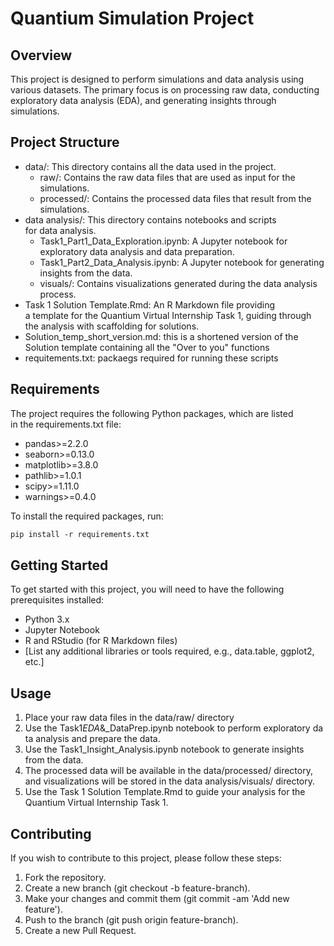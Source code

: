 # Quantium Simulation Project

## Overview
This project is designed to perform simulations and data analysis using various datasets. The primary focus is on processing raw data, conducting exploratory data analysis (EDA), and generating insights through simulations.

## Project Structure
- data/: This directory contains all the data used in the project.
  - raw/: Contains the raw data files that are used as input for the simulations.
  - processed/: Contains the processed data files that result from the simulations.
- data analysis/: This directory contains notebooks and scripts for data analysis.
  - Task1_Part1_Data_Exploration.ipynb: A Jupyter notebook for exploratory data analysis and data preparation.
  - Task1_Part2_Data_Analysis.ipynb: A Jupyter notebook for generating insights from the data.
  - visuals/: Contains visualizations generated during the data analysis process.
- Task 1 Solution Template.Rmd: An R Markdown file providing a template for the Quantium Virtual Internship Task 1, guiding through the analysis with scaffolding for solutions.
- Solution_temp_short_version.md: this is a shortened version of the Solution template containing all the "Over to you" functions
- requitements.txt: packaegs required for running these scripts

## Requirements
The project requires the following Python packages, which are listed in the requirements.txt file:
- pandas>=2.2.0
- seaborn>=0.13.0
- matplotlib>=3.8.0
- pathlib>=1.0.1
- scipy>=1.11.0
- warnings>=0.4.0

To install the required packages, run:

```bash
pip install -r requirements.txt
```

## Getting Started
To get started with this project, you will need to have the following prerequisites installed:
- Python 3.x
- Jupyter Notebook
- R and RStudio (for R Markdown files)
- [List any additional libraries or tools required, e.g., data.table, ggplot2, etc.]

## Usage
1. Place your raw data files in the data/raw/ directory
2. Use the Task1*EDA*&\_DataPrep.ipynb notebook to perform exploratory data analysis and prepare the data.
3. Use the Task1_Insight_Analysis.ipynb notebook to generate insights from the data.
4. The processed data will be available in the data/processed/ directory, and visualizations will be stored in the data analysis/visuals/ directory.
5. Use the Task 1 Solution Template.Rmd to guide your analysis for the Quantium Virtual Internship Task 1.

## Contributing
If you wish to contribute to this project, please follow these steps:
1. Fork the repository.
2. Create a new branch (git checkout -b feature-branch).
3. Make your changes and commit them (git commit -am 'Add new feature').
4. Push to the branch (git push origin feature-branch).
5. Create a new Pull Request.
